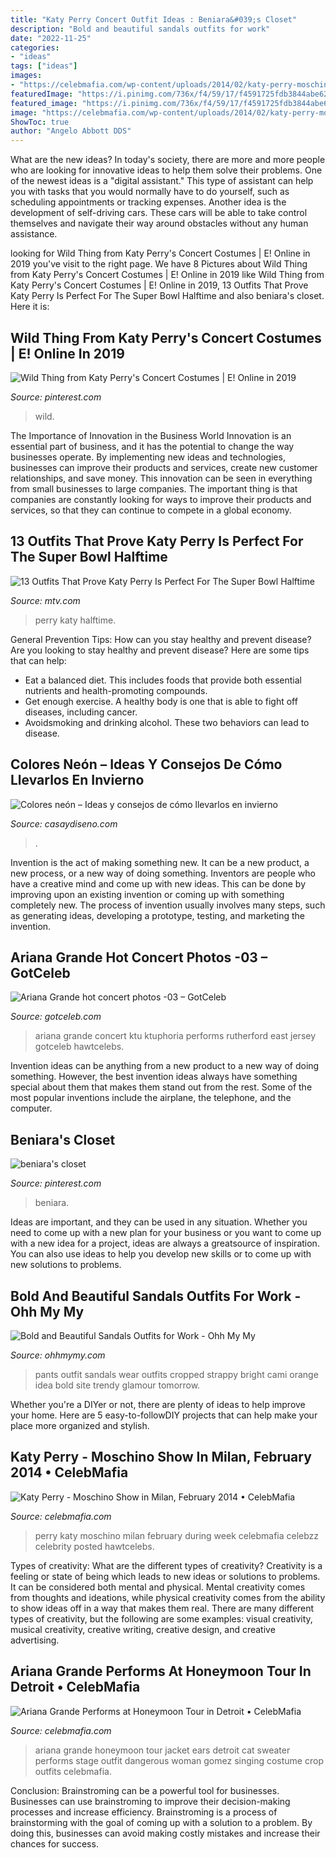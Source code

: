 ```yaml
---
title: "Katy Perry Concert Outfit Ideas : Beniara&#039;s Closet"
description: "Bold and beautiful sandals outfits for work"
date: "2022-11-25"
categories:
- "ideas"
tags: ["ideas"]
images:
- "https://celebmafia.com/wp-content/uploads/2014/02/katy-perry-moschino-show-in-milan-february-2014_15.jpg"
featuredImage: "https://i.pinimg.com/736x/f4/59/17/f4591725fdb3844abe62d4efb51cf834.jpg"
featured_image: "https://i.pinimg.com/736x/f4/59/17/f4591725fdb3844abe62d4efb51cf834.jpg"
image: "https://celebmafia.com/wp-content/uploads/2014/02/katy-perry-moschino-show-in-milan-february-2014_15.jpg"
ShowToc: true
author: "Angelo Abbott DDS"
---
```



What are the new ideas?
In today's society, there are more and more people who are looking for innovative ideas to help them solve their problems. One of the newest ideas is a "digital assistant." This type of assistant can help you with tasks that you would normally have to do yourself, such as scheduling appointments or tracking expenses. Another idea is the development of self-driving cars. These cars will be able to take control themselves and navigate their way around obstacles without any human assistance.

	

		
looking for Wild Thing from Katy Perry&#039;s Concert Costumes | E! Online in 2019 you've visit to the right page. We have 8 Pictures about Wild Thing from Katy Perry&#039;s Concert Costumes | E! Online in 2019 like Wild Thing from Katy Perry&#039;s Concert Costumes | E! Online in 2019, 13 Outfits That Prove Katy Perry Is Perfect For The Super Bowl Halftime and also beniara&#039;s closet. Here it is:
		
    
## Wild Thing From Katy Perry&#039;s Concert Costumes | E! Online In 2019

<img loading=lazy src="https://i.pinimg.com/736x/f4/59/17/f4591725fdb3844abe62d4efb51cf834.jpg" onerror="this.onerror=null;this.src='https://tse1.mm.bing.net/th?id=OIP.3FaxNsvTqwXTvfNCZQkW5wHaL9&amp;pid=15.1';" alt="Wild Thing from Katy Perry&#039;s Concert Costumes | E! Online in 2019">

_Source: pinterest.com_

>wild. 

	

The Importance of Innovation in the Business World
Innovation is an essential part of business, and it has the potential to change the way businesses operate. By implementing new ideas and technologies, businesses can improve their products and services, create new customer relationships, and save money. This innovation can be seen in everything from small businesses to large companies. The important thing is that companies are constantly looking for ways to improve their products and services, so that they can continue to compete in a global economy.

    
## 13 Outfits That Prove Katy Perry Is Perfect For The Super Bowl Halftime

<img loading=lazy src="https://mtv.mtvnimages.com/uri/mgid:file:http:shared:mtv.com/news/wp-content/uploads/2014/10/katy-perry-adidas-2.jpg?quality=.8&amp;height=1093.1437277805992&amp;width=800" onerror="this.onerror=null;this.src='https://tse2.mm.bing.net/th?id=OIP.ixX628iE5skZzWV9CjOvzQHaKH&amp;pid=15.1';" alt="13 Outfits That Prove Katy Perry Is Perfect For The Super Bowl Halftime">

_Source: mtv.com_

>perry katy halftime. 

	

General Prevention Tips: How can you stay healthy and prevent disease?
Are you looking to stay healthy and prevent disease? Here are some tips that can help: 
- Eat a balanced diet. This includes foods that provide both essential nutrients and health-promoting compounds. 
- Get enough exercise. A healthy body is one that is able to fight off diseases, including cancer. 
- Avoidsmoking and drinking alcohol. These two behaviors can lead to disease.

    
## Colores Neón – Ideas Y Consejos De Cómo Llevarlos En Invierno

<img loading=lazy src="https://casaydiseno.com/wp-content/uploads/2020/12/colores-neon-zapatos.jpg" onerror="this.onerror=null;this.src='https://tse1.mm.bing.net/th?id=OIP.rere7OVjFPDKBUNiDjli4gHaIb&amp;pid=15.1';" alt="Colores neón – Ideas y consejos de cómo llevarlos en invierno">

_Source: casaydiseno.com_

>. 

	

Invention is the act of making something new. It can be a new product, a new process, or a new way of doing something. Inventors are people who have a creative mind and come up with new ideas. This can be done by improving upon an existing invention or coming up with something completely new. The process of invention usually involves many steps, such as generating ideas, developing a prototype, testing, and marketing the invention.

    
## Ariana Grande Hot Concert Photos -03 – GotCeleb

<img loading=lazy src="http://www.gotceleb.com/wp-content/uploads/celebrities/ariana-grande/103-5-ktu-s-ktuphoria-2014-in-new-jersey/Ariana-Grande-hot-concert-photos--03.jpg" onerror="this.onerror=null;this.src='https://tse1.mm.bing.net/th?id=OIP.qR54C0cHU7_aD9sOK5aqYADHE4&amp;pid=15.1';" alt="Ariana Grande hot concert photos -03 – GotCeleb">

_Source: gotceleb.com_

>ariana grande concert ktu ktuphoria performs rutherford east jersey gotceleb hawtcelebs. 

	

Invention ideas can be anything from a new product to a new way of doing something. However, the best invention ideas always have something special about them that makes them stand out from the rest. Some of the most popular inventions include the airplane, the telephone, and the computer.

    
## Beniara&#039;s Closet

<img loading=lazy src="https://i.pinimg.com/736x/3b/1a/51/3b1a51f48457c888ff3b4787d93dd2ce--cupcake-costume-katy-perry.jpg" onerror="this.onerror=null;this.src='https://tse1.mm.bing.net/th?id=OIP.nLtPI2QZKew5tq-RRxsk5wAAAA&amp;pid=15.1';" alt="beniara&#039;s closet">

_Source: pinterest.com_

>beniara. 

	

Ideas are important, and they can be used in any situation. Whether you need to come up with a new plan for your business or you want to come up with a new idea for a project, ideas are always a greatsource of inspiration. You can also use ideas to help you develop new skills or to come up with new solutions to problems.

    
## Bold And Beautiful Sandals Outfits For Work - Ohh My My

<img loading=lazy src="http://ohhmymy.com/wp-content/uploads/2016/03/work-outfit-idea-white-pants-orange-cami.jpg" onerror="this.onerror=null;this.src='https://tse1.mm.bing.net/th?id=OIP.NKLK35LUHAnM_z--YDthegHaLH&amp;pid=15.1';" alt="Bold and Beautiful Sandals Outfits for Work - Ohh My My">

_Source: ohhmymy.com_

>pants outfit sandals wear outfits cropped strappy bright cami orange idea bold site trendy glamour tomorrow. 

	

Whether you're a DIYer or not, there are plenty of ideas to help improve your home. Here are 5 easy-to-followDIY projects that can help make your place more organized and stylish.

    
## Katy Perry - Moschino Show In Milan, February 2014 • CelebMafia

<img loading=lazy src="https://celebmafia.com/wp-content/uploads/2014/02/katy-perry-moschino-show-in-milan-february-2014_15.jpg" onerror="this.onerror=null;this.src='https://tse4.mm.bing.net/th?id=OIP.2BfiEK91L0UlPtzHmb2rmQHaLj&amp;pid=15.1';" alt="Katy Perry - Moschino Show in Milan, February 2014 • CelebMafia">

_Source: celebmafia.com_

>perry katy moschino milan february during week celebmafia celebzz celebrity posted hawtcelebs. 

	

Types of creativity: What are the different types of creativity?
Creativity is a feeling or state of being which leads to new ideas or solutions to problems. It can be considered both mental and physical. Mental creativity comes from thoughts and ideations, while physical creativity comes from the ability to show ideas off in a way that makes them real. There are many different types of creativity, but the following are some examples: visual creativity, musical creativity, creative writing, creative design, and creative advertising.

    
## Ariana Grande Performs At Honeymoon Tour In Detroit • CelebMafia

<img loading=lazy src="https://celebmafia.com/wp-content/uploads/2015/03/ariana-grande-performs-at-honeymoon-tour-in-detroit_14.jpg" onerror="this.onerror=null;this.src='https://tse3.mm.bing.net/th?id=OIP.tik5d0VFv5jg-IpfvaeqsAHaKF&amp;pid=15.1';" alt="Ariana Grande Performs at Honeymoon Tour in Detroit • CelebMafia">

_Source: celebmafia.com_

>ariana grande honeymoon tour jacket ears detroit cat sweater performs stage outfit dangerous woman gomez singing costume crop outfits celebmafia. 

	

Conclusion: Brainstroming can be a powerful tool for businesses.
Businesses can use brainstroming to improve their decision-making processes and increase efficiency. Brainstroming is a process of brainstorming with the goal of coming up with a solution to a problem. By doing this, businesses can avoid making costly mistakes and increase their chances for success.


